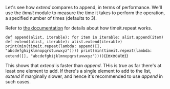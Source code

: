 Let's see how *extend* compares to append, in terms of performance.  We'll use the *timeit* module to measure the time it takes to perform the operation, a specified number of times (defaults to 3).

Refer to [the documentation](https://docs.python.org/2/library/timeit.html) for details about how timeit.repeat works.

`def append(alist, iterable):
    for item in iterable:
        alist.append(item)
def extend(alist, iterable):
    alist.extend(iterable)
print(min(timeit.repeat(lambda: append([], "abcdefghijklmnopqrstuvwxyz"))))
print(min(timeit.repeat(lambda: extend([], "abcdefghijklmnopqrstuvwxyz"))))`{{execute}}

This shows that *extend* is faster than *append*.  THis is true as far there's at least one element to add.  If there's a single element to add to the list, *extend* if marginally slower, and hence it's recommended to use *append* in such cases.  
